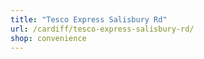 ```yaml
---
title: "Tesco Express Salisbury Rd"
url: /cardiff/tesco-express-salisbury-rd/
shop: convenience
---
```

